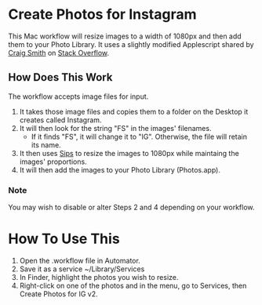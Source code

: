# Create Photos for Instagram

This Mac workflow will resize images to a width of 1080px and then add them to your Photo Library. It uses a slightly modified Applescript shared by [Craig Smith](https://stackoverflow.com/users/4898303/craig-smith) on [Stack Overflow](https://stackoverflow.com/questions/30913245/resize-images-to-specific-width-only-applescript-or-automator).

## How Does This Work

The workflow accepts image files for input. 

1. It takes those image files and copies them to a folder on the Desktop it creates called Instagram.
2. It will then look for the string "FS" in the images' filenames. 
	- If it finds "FS", it will change it to "IG". Otherwise, the file will retain its name.
3. It then uses [Sips](https://www.unix.com/man-page/osx/1/sips/) to resize the images to 1080px while maintaing the images' proportions.
4. It will then add the images to your Photo Library (Photos.app).

### Note

You may wish to disable or alter Steps 2 and 4 depending on your workflow.

# How To Use This
 
1. Open the .workflow file in Automator.
2. Save it as a service ~/Library/Services
3. In Finder, highlight the photos you wish to resize.
4. Right-click on one of the photos and in the menu, go to Services, then Create Photos for IG v2.
